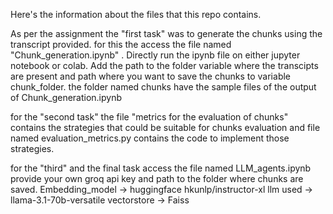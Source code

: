Here's the information about the files that this repo contains.

As per the assignment the "first task" was to generate the chunks using the transcript provided.
for this the access the file named "Chunk_generation.ipynb" . Directly run the ipynb file on either jupyter notebook or colab. 
Add the path to the folder variable where the transcipts are present and path where you want to save the chunks to variable chunk_folder.
the folder named chunks have the sample files of the output of Chunk_generation.ipynb

for the "second task" the file "metrics for the evaluation of chunks" contains the strategies that could be suitable for chunks evaluation and 
file named evaluation_metrics.py contains the code to implement those strategies.

for the "third" and the final task access the file named LLM_agents.ipynb provide your own groq api key and path to the folder where chunks are saved.
Embedding_model -> huggingface hkunlp/instructor-xl
llm used -> llama-3.1-70b-versatile
vectorstore -> Faiss 
